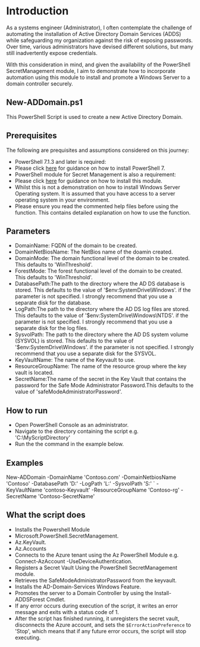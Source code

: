 # Introduction

As a systems engineer (Administrator), I often contemplate the challenge of automating the installation of Active Directory Domain Services (ADDS) while safeguarding my organization against the risk of exposing passwords. Over time, various administrators have devised different solutions, but many still inadvertently expose credentials.

With this consideration in mind, and given the availability of the PowerShell SecretManagement module, I aim to demonstrate how to incorporate automation using this module to install and promote a Windows Server to a domain controller securely.

## New-ADDomain.ps1
This PowerShell Script is used to create a new Active Directory Domain.

## Prerequisites
The following are prequisites and assumptions considered on this journey:
-  PowerShell 7.1.3 and later is required:
-  Please click [here](https://bit.ly/47VAj9R) for guidance on how to install PowerShell 7.
-  PowerShell module for Secret Management is also a requirement:
-  Please click [here](https://bit.ly/4bjARta) for guidance on how to install this module.
-  Whilst this is not a demonstration on how to install Windows Server Operating system. It is assumed that you have access to a server operating system in your environment.
-  Please ensure you read the commented help files before using the function. This contains detailed explanation on how to use the function.

## Parameters
-  DomainName: FQDN of the domain to be created.
-  DomainNetBiosName: The NetBios name of the doamin created.
-  DomainMode: The domain functional level of the domain to be created. This defaults to 'WinThreshold'.
-  ForestMode: The forest functional level of the domain to be created. This defaults to 'WinThreshold'.
-  DatabasePath:The path to the directory where the AD DS database is stored. This defaults to the value of '$env:SystemDrive\Windows\'. if the parameter is not specified. I strongly recommend that you use a separate disk for the database.
-  LogPath:The path to the directory where the AD DS log files are stored. This defaults to the value of '$env:SystemDrive\Windows\NTDS\'. if the parameter is not specified. I strongly recommend that you use a separate disk for the log files.
-  SysvolPath:
  The path to the directory where the AD DS system volume (SYSVOL) is stored. This defaults to the value of '$env:SystemDrive\Windows\'. if the parameter is not specified. I strongly recommend that you use a separate disk for the SYSVOL.
-  KeyVaultName: The name of the Keyvault to use.
-  ResourceGroupName: The name of the resource group where the key vault is located.
-  SecretName:The name of the secret in the Key Vault that contains the password for the Safe Mode Administrator Password.This defaults to the value of 'safeModeAdministratorPassword'.

## How to run
  -  Open PowerShell Console as an administrator.
  -  Navigate to the directory containing the script e.g. 'C:\MyScriptDirectory'
  -  Run the the command in the example below.

## Examples
New-ADDomain -DomainName 'Contoso.com' -DomainNetbiosName 'Contoso' -DatabasePath 'D:\' -LogPath 'L:\' -SysvolPath 'S:\' `
-KeyVaultName 'contoso-Keyvault' -ResourceGroupName 'Contoso-rg' -SecretName 'Contoso-SecretName'

## What the script does
-  Installs the Powershell Module
  -  Microsoft.PowerShell.SecretManagement.
  -  Az.KeyVault.
  -  Az.Accounts
-  Connects to the Azure tenant using the Az PowerShell Module e.g. Connect-AzAccount -UseDeviceAuthentication.
-  Registers a Secret Vault Using the PowerShell SecretManagement module.
-  Retrieves the SafeModeAdministratorPassword from the keyvault.
-  Installs the AD-Domain-Services Windows Feature.
-  Promotes the server to a Domain Controller by using the Install-ADDSForest Cmdlet.
-  If any error occurs during execution of the script, it writes an error message and exits with a status code of 1.
-  After the script has finished running, it unregisters the secret vault, disconnects the Azure account, and sets the `$ErrorActionPreference` to 'Stop', which means that if any future error occurs, the script will stop executing.

